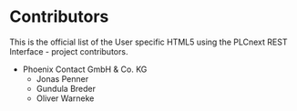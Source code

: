 # Contributors

This is the official list of the User specific HTML5 using the PLCnext REST Interface - project contributors.
<!---
Names of the original copyright holders (individuals or organizations) should be listed with a '*' in the first column. People who have contributed from an organization can be listed under the organization that actually holds the copyright for their contributions. Those individuals should have their names indented and be marked with a '-'.
-->

* Phoenix Contact GmbH & Co. KG
  - Jonas Penner
  - Gundula Breder
  - Oliver Warneke